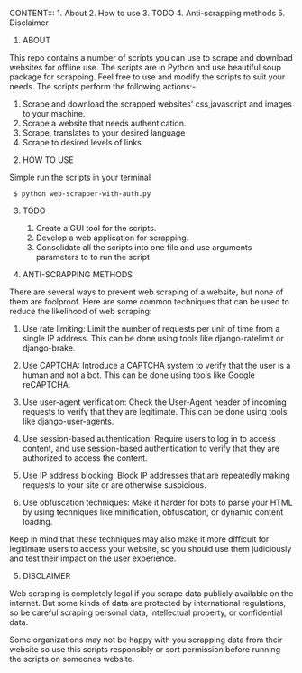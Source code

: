 CONTENT:::
    1. About
    2. How to use
    3. TODO
    4. Anti-scrapping methods
    5. Disclaimer

1) ABOUT

This repo contains a number of scripts you can use to scrape and download websites for offline use. The scripts are in Python and use beautiful soup package for scrapping. Feel free to use and modify the scripts to suit your needs. 
The scripts perform the following actions:-
  1. Scrape and download the scrapped websites' css,javascript and images to your machine.
  2. Scrape a website that needs authentication.
  3. Scrape, translates to your desired language 
  4. Scrape to desired levels of links

2) HOW TO USE

Simple run the scripts in your terminal
 ```
  $ python web-scrapper-with-auth.py 

 ```

3) TODO

     1. Create a GUI tool for the scripts.
     2. Develop a web application for scrapping.
     3. Consolidate all the scripts into one file and use arguments parameters to
        to run the script

4) ANTI-SCRAPPING METHODS

There are several ways to prevent web scraping of a website, but none of them are foolproof. Here are some common techniques that can be used to reduce the likelihood of web scraping:

1. Use rate limiting: Limit the number of requests per unit of time from a single IP address. This     can be done using tools like django-ratelimit or django-brake.

2. Use CAPTCHA: Introduce a CAPTCHA system to verify that the user is a human and not a bot. This can be done using tools like Google reCAPTCHA.

3. Use user-agent verification: Check the User-Agent header of incoming requests to verify that they are legitimate. This can be done using tools like django-user-agents.

4. Use session-based authentication: Require users to log in to access content, and use session-based authentication to verify that they are authorized to access the content.

5. Use IP address blocking: Block IP addresses that are repeatedly making requests to your site or are otherwise suspicious.

6. Use obfuscation techniques: Make it harder for bots to parse your HTML by using techniques like minification, obfuscation, or dynamic content loading.

Keep in mind that these techniques may also make it more difficult for legitimate users to access your website, so you should use them judiciously and test their impact on the user experience.


5) DISCLAIMER

Web scraping is completely legal if you scrape data publicly available on the internet. But some kinds of data are protected by international regulations, so be careful scraping personal data, intellectual property, or confidential data.

Some organizations may not be happy with you scrapping data from their website so use this scripts responsibly or sort permission before running the scripts on someones website.